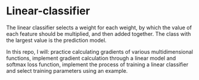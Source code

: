 # Linear-classifier
The linear classifier selects a weight for each weight, by which the value of each feature should be multiplied, and then added together. The class with the largest value is the prediction model.

In this repo, I will: practice calculating gradients of various multidimensional functions, implement gradient calculation through a linear model and softmax loss function, implement the process of training a linear classifier and select training parameters using an example.
